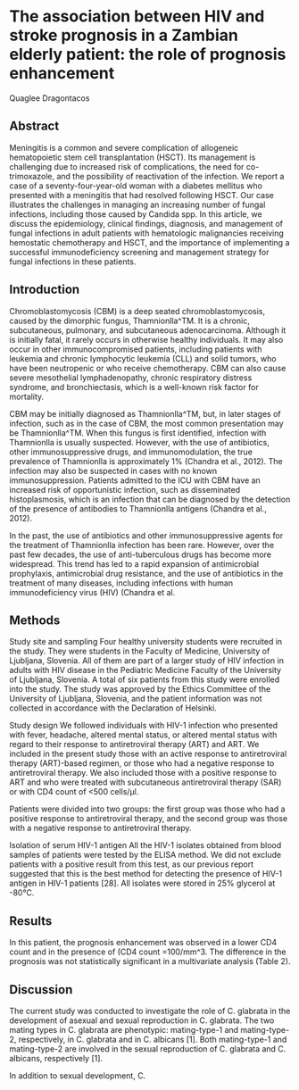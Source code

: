 # The association between HIV and stroke prognosis in a Zambian elderly patient: the role of prognosis enhancement
Quaglee Dragontacos


## Abstract
Meningitis is a common and severe complication of allogeneic hematopoietic stem cell transplantation (HSCT). Its management is challenging due to increased risk of complications, the need for co-trimoxazole, and the possibility of reactivation of the infection. We report a case of a seventy-four-year-old woman with a diabetes mellitus who presented with a meningitis that had resolved following HSCT. Our case illustrates the challenges in managing an increasing number of fungal infections, including those caused by Candida spp. In this article, we discuss the epidemiology, clinical findings, diagnosis, and management of fungal infections in adult patients with hematologic malignancies receiving hemostatic chemotherapy and HSCT, and the importance of implementing a successful immunodeficiency screening and management strategy for fungal infections in these patients.


## Introduction
Chromoblastomycosis (CBM) is a deep seated chromoblastomycosis, caused by the dimorphic fungus, Thamnionlla^TM. It is a chronic, subcutaneous, pulmonary, and subcutaneous adenocarcinoma. Although it is initially fatal, it rarely occurs in otherwise healthy individuals. It may also occur in other immunocompromised patients, including patients with leukemia and chronic lymphocytic leukemia (CLL) and solid tumors, who have been neutropenic or who receive chemotherapy. CBM can also cause severe mesothelial lymphadenopathy, chronic respiratory distress syndrome, and bronchiectasis, which is a well-known risk factor for mortality.

CBM may be initially diagnosed as Thamnionlla^TM, but, in later stages of infection, such as in the case of CBM, the most common presentation may be Thamnionlla^TM. When this fungus is first identified, infection with Thamnionlla is usually suspected. However, with the use of antibiotics, other immunosuppressive drugs, and immunomodulation, the true prevalence of Thamnionlla is approximately 1% (Chandra et al., 2012). The infection may also be suspected in cases with no known immunosuppression. Patients admitted to the ICU with CBM have an increased risk of opportunistic infection, such as disseminated histoplasmosis, which is an infection that can be diagnosed by the detection of the presence of antibodies to Thamnionlla antigens (Chandra et al., 2012).

In the past, the use of antibiotics and other immunosuppressive agents for the treatment of Thamnionlla infection has been rare. However, over the past few decades, the use of anti-tuberculous drugs has become more widespread. This trend has led to a rapid expansion of antimicrobial prophylaxis, antimicrobial drug resistance, and the use of antibiotics in the treatment of many diseases, including infections with human immunodeficiency virus (HIV) (Chandra et al.


## Methods
Study site and sampling
Four healthy university students were recruited in the study. They were students in the Faculty of Medicine, University of Ljubljana, Slovenia. All of them are part of a larger study of HIV infection in adults with HIV disease in the Pediatric Medicine Faculty of the University of Ljubljana, Slovenia. A total of six patients from this study were enrolled into the study. The study was approved by the Ethics Committee of the University of Ljubljana, Slovenia, and the patient information was not collected in accordance with the Declaration of Helsinki.

Study design
We followed individuals with HIV-1 infection who presented with fever, headache, altered mental status, or altered mental status with regard to their response to antiretroviral therapy (ART) and ART. We included in the present study those with an active response to antiretroviral therapy (ART)-based regimen, or those who had a negative response to antiretroviral therapy. We also included those with a positive response to ART and who were treated with subcutaneous antiretroviral therapy (SAR) or with CD4 count of <500 cells/µl.

Patients were divided into two groups: the first group was those who had a positive response to antiretroviral therapy, and the second group was those with a negative response to antiretroviral therapy.

Isolation of serum HIV-1 antigen
All the HIV-1 isolates obtained from blood samples of patients were tested by the ELISA method. We did not exclude patients with a positive result from this test, as our previous report suggested that this is the best method for detecting the presence of HIV-1 antigen in HIV-1 patients [28]. All isolates were stored in 25% glycerol at -80°C.


## Results
In this patient, the prognosis enhancement was observed in a lower CD4 count and in the presence of (CD4 count =100/mm^3. The difference in the prognosis was not statistically significant in a multivariate analysis (Table 2).


## Discussion
The current study was conducted to investigate the role of C. glabrata in the development of asexual and sexual reproduction in C. glabrata. The two mating types in C. glabrata are phenotypic: mating-type-1 and mating-type-2, respectively, in C. glabrata and in C. albicans [1]. Both mating-type-1 and mating-type-2 are involved in the sexual reproduction of C. glabrata and C. albicans, respectively [1].

In addition to sexual development, C.
